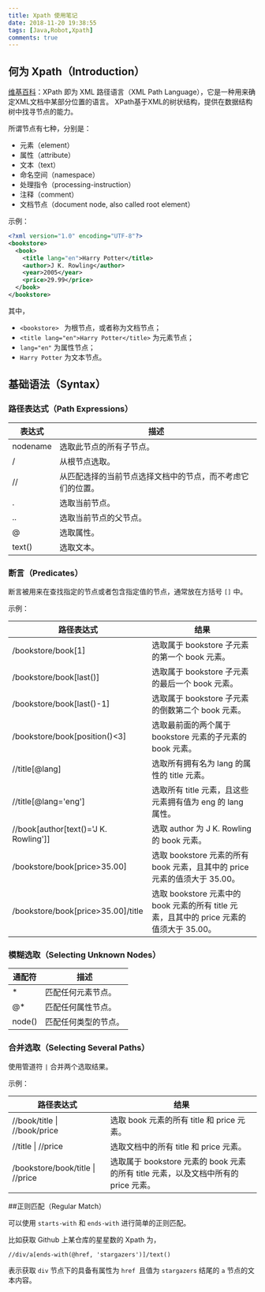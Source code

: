 ```yaml
---
title: Xpath 使用笔记
date: 2018-11-20 19:38:55
tags: [Java,Robot,Xpath]
comments: true
---
```


## 何为 Xpath（Introduction）

[维基百科](https://zh.wikipedia.org/zh-hans/XPath)：XPath 即为 XML 路径语言（XML Path Language），它是一种用来确定XML文档中某部分位置的语言。 XPath基于XML的树状结构，提供在数据结构树中找寻节点的能力。

所谓节点有七种，分别是：

- 元素（element）
- 属性（attribute）
- 文本（text）
- 命名空间（namespace）
- 处理指令（processing-instruction）
- 注释（comment）
- 文档节点（document node, also called root element）

示例：

```xml
<?xml version="1.0" encoding="UTF-8"?>
<bookstore>
  <book>
    <title lang="en">Harry Potter</title>
    <author>J K. Rowling</author>
    <year>2005</year>
    <price>29.99</price>
  </book>
</bookstore>
```

其中，

- `<bookstore> ` 为根节点，或者称为文档节点；
- `<title lang="en">Harry Potter</title>` 为元素节点；
- `lang="en"` 为属性节点；
- `Harry Potter` 为文本节点。

## 基础语法（Syntax）

### 路径表达式（Path Expressions）

| 表达式   | 描述                                                       |
| -------- | ---------------------------------------------------------- |
| nodename | 选取此节点的所有子节点。                                   |
| /        | 从根节点选取。                                             |
| //       | 从匹配选择的当前节点选择文档中的节点，而不考虑它们的位置。 |
| .        | 选取当前节点。                                             |
| ..       | 选取当前节点的父节点。                                     |
| @        | 选取属性。                                                 |
| text()   | 选取文本。                                                 |

### 断言（Predicates）

断言被用来在查找指定的节点或者包含指定值的节点，通常放在方括号 `[]` 中。

示例：

| 路径表达式                            | 结果                                                         |
| ------------------------------------- | ------------------------------------------------------------ |
| /bookstore/book[1]                    | 选取属于 bookstore 子元素的第一个 book 元素。                |
| /bookstore/book[last()]               | 选取属于 bookstore 子元素的最后一个 book 元素。              |
| /bookstore/book[last()-1]             | 选取属于 bookstore 子元素的倒数第二个 book 元素。            |
| /bookstore/book[position()<3]         | 选取最前面的两个属于 bookstore 元素的子元素的 book 元素。    |
| //title[@lang]                        | 选取所有拥有名为 lang 的属性的 title 元素。                  |
| //title[@lang='eng']                  | 选取所有 title 元素，且这些元素拥有值为 eng 的 lang 属性。   |
| //book[author[text()='J K. Rowling']] | 选取 author 为 J K. Rowling 的 book 元素。                   |
| /bookstore/book[price>35.00]          | 选取 bookstore 元素的所有 book 元素，且其中的 price 元素的值须大于 35.00。 |
| /bookstore/book[price>35.00]/title    | 选取 bookstore 元素中的 book 元素的所有 title 元素，且其中的 price 元素的值须大于 35.00。 |

### 模糊选取（Selecting Unknown Nodes）

| 通配符 | 描述                 |
| ------ | -------------------- |
| *      | 匹配任何元素节点。   |
| @*     | 匹配任何属性节点。   |
| node() | 匹配任何类型的节点。 |

### 合并选取（Selecting Several Paths）

使用管道符 `|`  合并两个选取结果。

示例：

| 路径表达式                       | 结果                                                         |
| -------------------------------- | ------------------------------------------------------------ |
| //book/title \| //book/price     | 选取 book 元素的所有 title 和 price 元素。                   |
| //title \| //price               | 选取文档中的所有 title 和 price 元素。                       |
| /bookstore/book/title \| //price | 选取属于 bookstore 元素的 book 元素的所有 title 元素，以及文档中所有的 price 元素。 |

##正则匹配（Regular Match）

可以使用 `starts-with` 和 `ends-with` 进行简单的正则匹配。

比如获取 Github 上某仓库的星星数的 Xpath 为，

```
//div/a[ends-with(@href, 'stargazers')]/text()
```

 表示获取 `div` 节点下的具备有属性为 `href `且值为 `stargazers` 结尾的 `a` 节点的文本内容。